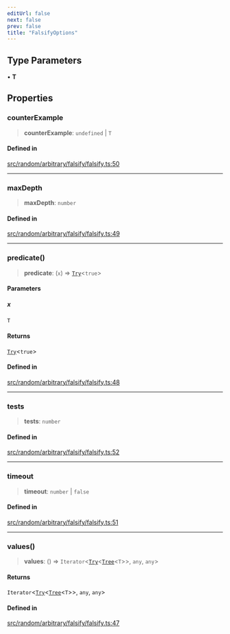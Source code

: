 ```yaml
---
editUrl: false
next: false
prev: false
title: "FalsifyOptions"
---
```


## Type Parameters

• **T**

## Properties

### counterExample

> **counterExample**: `undefined` \| `T`

#### Defined in

[src/random/arbitrary/falsify/falsify.ts:50](https://github.com/skyleague/axioms/blob/75fb1c5c977f1940e84e5cdcef2be336d1fd81da/src/random/arbitrary/falsify/falsify.ts#L50)

***

### maxDepth

> **maxDepth**: `number`

#### Defined in

[src/random/arbitrary/falsify/falsify.ts:49](https://github.com/skyleague/axioms/blob/75fb1c5c977f1940e84e5cdcef2be336d1fd81da/src/random/arbitrary/falsify/falsify.ts#L49)

***

### predicate()

> **predicate**: (`x`) => [`Try`](/api/type-aliases/try/)\<`true`\>

#### Parameters

##### x

`T`

#### Returns

[`Try`](/api/type-aliases/try/)\<`true`\>

#### Defined in

[src/random/arbitrary/falsify/falsify.ts:48](https://github.com/skyleague/axioms/blob/75fb1c5c977f1940e84e5cdcef2be336d1fd81da/src/random/arbitrary/falsify/falsify.ts#L48)

***

### tests

> **tests**: `number`

#### Defined in

[src/random/arbitrary/falsify/falsify.ts:52](https://github.com/skyleague/axioms/blob/75fb1c5c977f1940e84e5cdcef2be336d1fd81da/src/random/arbitrary/falsify/falsify.ts#L52)

***

### timeout

> **timeout**: `number` \| `false`

#### Defined in

[src/random/arbitrary/falsify/falsify.ts:51](https://github.com/skyleague/axioms/blob/75fb1c5c977f1940e84e5cdcef2be336d1fd81da/src/random/arbitrary/falsify/falsify.ts#L51)

***

### values()

> **values**: () => `Iterator`\<[`Try`](/api/type-aliases/try/)\<[`Tree`](/api/interfaces/tree/)\<`T`\>\>, `any`, `any`\>

#### Returns

`Iterator`\<[`Try`](/api/type-aliases/try/)\<[`Tree`](/api/interfaces/tree/)\<`T`\>\>, `any`, `any`\>

#### Defined in

[src/random/arbitrary/falsify/falsify.ts:47](https://github.com/skyleague/axioms/blob/75fb1c5c977f1940e84e5cdcef2be336d1fd81da/src/random/arbitrary/falsify/falsify.ts#L47)
